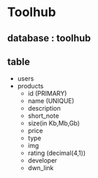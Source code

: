 # Toolhub

## database : toolhub

## table 
  - users
  - products
    - id (PRIMARY)
    - name (UNIQUE)
    - description
    - short_note
    - size(in Kb,Mb,Gb)
    - price
    - type
    - img
    - rating (decimal(4,1))
    - developer
    - dwn_link